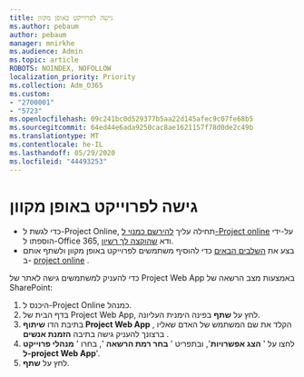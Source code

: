 ```yaml
---
title: גישה לפרוייקט באופן מקוון
ms.author: pebaum
author: pebaum
manager: mnirkhe
ms.audience: Admin
ms.topic: article
ROBOTS: NOINDEX, NOFOLLOW
localization_priority: Priority
ms.collection: Adm_O365
ms.custom:
- "2700001"
- "5723"
ms.openlocfilehash: 09c241bc0d529377b5aa22d145afec9c07fe68b5
ms.sourcegitcommit: 64ed44e6ada9250cac8ae1621157f78d0de2c49b
ms.translationtype: MT
ms.contentlocale: he-IL
ms.lasthandoff: 05/29/2020
ms.locfileid: "44493253"
---
```

# <a name="access-project-online"></a>גישה לפרוייקט באופן מקוון

- כדי לגשת ל-Project Online, תחילה עליך [להירשם כמנוי ל-Project online](https://docs.microsoft.com/ProjectOnline/get-started-with-project-online) על-ידי הוספתו ל-Office 365, ודא [שהוקצה לך רשיון](https://docs.microsoft.com/ProjectOnline/step-1-sign-up-for-project-online#next-make-sure-you-can-get-in).
- בצע את [השלבים הבאים](https://docs.microsoft.com/ProjectOnline/step-2-add-people-to-project-online) כדי להוסיף משתמשים לפרוייקט באופן מקוון ולשתף אותם ב- [project online](https://docs.microsoft.com/ProjectOnline/step-2-add-people-to-project-online#4-finally-share-project-online-with-the-people-you-added) .

כדי להעניק למשתמשים גישה לאתר של Project Web App באמצעות מצב הרשאה של SharePoint:

1. היכנס ל-Project Online כמנהל.
2. בדף הבית של Project Web App, לחץ על **שתף** בפינה הימנית העליונה.
3. בתיבת הדו **שיתוף Project Web App** , הקלד את שם המשתמש של האדם שאליו ברצונך להעניק גישה בתיבה **הזמנת אנשים** .
4. לחצו על ' **הצג אפשרויות**', ובתפריט ' **בחר רמת הרשאה** ', בחרו ' **מנהלי פרוייקט ל-project Web App**'.
5. לחץ על **שתף**.
